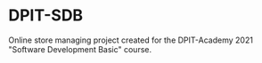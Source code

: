 # DPIT-SDB

Online store managing project created for the DPIT-Academy 2021 "Software Development Basic" course.
